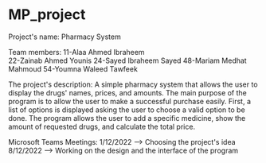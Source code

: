 # MP_project

Project's name: Pharmacy System

Team members:
  11-Alaa Ahmed Ibraheem  
  22-Zainab Ahmed Younis
  24-Sayed Ibraheem Sayed
  48-Mariam Medhat Mahmoud
  54-Youmna Waleed Tawfeek


The project's description:
             A simple pharmacy system that allows the user to display the drugs' names, prices, and amounts. The main purpose of the program is to allow the user to                  make a successful purchase easily. First, a list of options is displayed asking the user to choose a valid option to be done. The program allows the                      user to add a specific medicine, show the amount of requested drugs, and calculate the total price.   
    


Microsoft Teams Meetings:
1/12/2022 --> Choosing the project's idea
8/12/2022 --> Working on the design and the interface of the program






